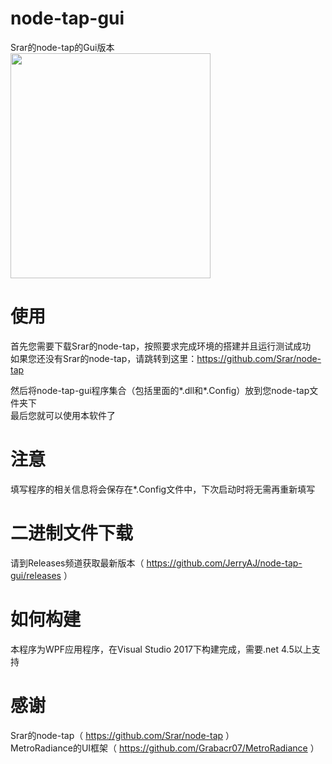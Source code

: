 # node-tap-gui
Srar的node-tap的Gui版本<br/>
<img width="320" height="360" src="https://github.com/JerryAJ/node-tap-gui/blob/master/Screenshots/Screenshot01.png"/>
# 使用
首先您需要下载Srar的node-tap，按照要求完成环境的搭建并且运行测试成功  
如果您还没有Srar的node-tap，请跳转到这里：https://github.com/Srar/node-tap

然后将node-tap-gui程序集合（包括里面的*.dll和*.Config）放到您node-tap文件夹下  
最后您就可以使用本软件了

# 注意
填写程序的相关信息将会保存在*.Config文件中，下次启动时将无需再重新填写

# 二进制文件下载
请到Releases频道获取最新版本（ https://github.com/JerryAJ/node-tap-gui/releases ）

# 如何构建
本程序为WPF应用程序，在Visual Studio 2017下构建完成，需要.net 4.5以上支持  

# 感谢
Srar的node-tap（ https://github.com/Srar/node-tap ）  
MetroRadiance的UI框架（ https://github.com/Grabacr07/MetroRadiance ）
